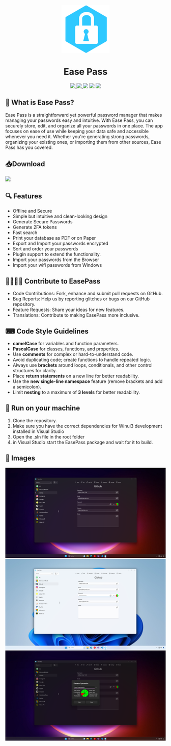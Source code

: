  <p align="center">
    <img src="EasePass/Assets/AppIcon/Icon.png" height="150px" width="auto" alt="alternate text">
 </p>
 <h1  align="center">Ease Pass</h1>
<div align="center">
    <a href="https://apps.microsoft.com/store/detail/ease-pass/9NQPF80923F5?hl=en-us&gl=us&ocid=pdpshare">
        <img src="https://img.shields.io/badge/Download-Microsoft%20Store-brightgreen?style=flat"/>
    </a>
    <a href="http://easepass.frozenassassine.de/">
        <img src="https://img.shields.io/badge/Ease Pass-Website-blue"/>
    </a>
    <img src="https://img.shields.io/github/stars/FrozenAssassine/EasePass?style=flat"/>
    <img src="https://img.shields.io/github/issues-pr/FrozenAssassine/EasePass?style=flat"/>
    <img src="https://img.shields.io/github/repo-size/FrozenAssassine/EasePass?style=flat"/>
</div>

## 🤔 What is Ease Pass?
Ease Pass is a straightforward yet powerful password manager that makes managing your passwords easy and intuitive. With Ease Pass, you can securely store, edit, and organize all your passwords in one place. The app focuses on ease of use while keeping your data safe and accessible whenever you need it. Whether you're generating strong passwords, organizing your existing ones, or importing them from other sources, Ease Pass has you covered.


## 📥Download
<a href="https://apps.microsoft.com/detail/Ease%20Pass/9NQPF80923F5?launch=true
	&mode=mini">
	<img src="https://get.microsoft.com/images/en-us%20dark.svg" width="200"/>
</a>


## 🔍 Features
- Offline and Secure
- Simple but intuitive and clean-looking design
- Generate Secure Passwords
- Generate 2FA tokens
- Fast search
- Print your database as PDF or on Paper
- Export and Import your passwords encrypted
- Sort and order your passwords
- Plugin support to extend the functionality.
- Import your passwords from the Browser
- Import your wifi passwords from Windows


## 👨‍👩‍👧‍👦 Contribute to EasePass
- Code Contributions: Fork, enhance and submit pull requests on GitHub.
- Bug Reports: Help us by reporting glitches or bugs on our GitHub repository.
- Feature Requests: Share your ideas for new features.
- Translations: Contribute to making EasePass more inclusive.

## ⌨ Code Style Guidelines
- **camelCase** for variables and function parameters.
- **PascalCase** for classes, functions, and properties.
- Use **comments** for complex or hard-to-understand code.
- Avoid duplicating code; create functions to handle repeated logic.
- Always use **brackets** around loops, conditionals, and other control structures for clarity.
- Place **return statements** on a new line for better readability.
- Use the **new single-line namespace** feature (remove brackets and add a semicolon).
- Limit **nesting** to a maximum of **3 levels** for better readability.



## 🚀 Run on your machine
1. Clone the repository.
2. Make sure you have the correct dependencies for Winui3 development installed in Visual Studio
3. Open the .sln file in the root folder
4. in Visual Studio start the EasePass package and wait for it to build.


## 📸 Images
<img src="Images/image8.png"/>
<img src="Images/image1.png"/>
<img src="Images/image9.png"/>
